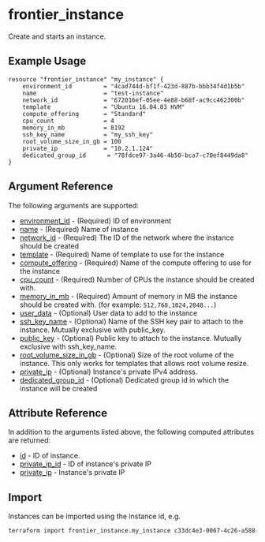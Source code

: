 # frontier_instance

Create and starts an instance.

## Example Usage

```hcl
resource "frontier_instance" "my_instance" {
    environment_id         = "4cad744d-bf1f-423d-887b-bbb34f4d1b5b"
    name                   = "test-instance"
    network_id             = "672016ef-05ee-4e88-b68f-ac9cc462300b"
    template               = "Ubuntu 16.04.03 HVM"
    compute_offering       = "Standard"
    cpu_count              = 4
    memory_in_mb           = 8192
    ssh_key_name           = "my_ssh_key"
    root_volume_size_in_gb = 100
    private_ip             = "10.2.1.124"
    dedicated_group_id      = "78fdce97-3a46-4b50-bca7-c70ef8449da8"
}
```

## Argument Reference

The following arguments are supported:

- [environment_id](#environment_id) - (Required) ID of environment
- [name](#name) - (Required) Name of instance
- [network_id](#network_id) - (Required) The ID of the network where the instance should be created
- [template](#template) - (Required) Name of template to use for the instance
- [compute_offering](#compute_offering) - (Required) Name of the compute offering to use for the instance
- [cpu_count](#cpu_count) - (Required) Number of CPUs the instance should be created with.
- [memory_in_mb](#memory_in_mb) - (Required) Amount of memory in MB the instance should be created with. (for example: `512,768,1024,2048...`)
- [user_data](#user_data) - (Optional) User data to add to the instance
- [ssh_key_name](#ssh_key_name) - (Optional) Name of the SSH key pair to attach to the instance. Mutually exclusive with public_key.
- [public_key](#public_key) - (Optional) Public key to attach to the instance. Mutually exclusive with ssh_key_name.
- [root_volume_size_in_gb](#root_volume_size_in_gb) - (Optional) Size of the root volume of the instance. This only works for templates that allows root volume resize.
- [private_ip](#private_ip) - (Optional) Instance's private IPv4 address.
- [dedicated_group_id](#dedicated_group_id) - (Optional) Dedicated group id in which the instance will be created

## Attribute Reference

In addition to the arguments listed above, the following computed attributes are returned:

- [id](#id) - ID of instance.
- [private_ip_id](#private_ip_id) - ID of instance's private IP
- [private_ip](#private_ip) - Instance's private IP

## Import

Instances can be imported using the instance id, e.g.

```bash
terraform import frontier_instance.my_instance c33dc4e3-0067-4c26-a588-53c9a936b9de
```
